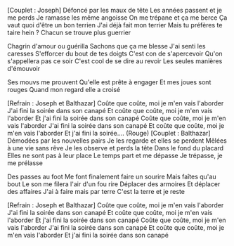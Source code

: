 [Couplet : Joseph]
Défoncé par les maux de tête
Les années passent et je me perds
Je ramasse les même angoisse
On me trépane et ça me berce
Ça vaut quoi d'être un bon terrien
J'ai déjà fait mon terrier
Mais tu préfères te taire hein ?
Chacun se trouve plus guerrier

Chagrin d'amour ou guérilla
Sachons que ça me blesse
J'ai senti les caresses
S'efforcer du bout de tes doigts
C'est con de s'apercevoir
Qu'on s'appellera pas ce soir
C'est cool de se dire au revoir
Les seules manières d'émouvoir

Ses mouvs me prouvent
Qu'elle est prête à engager
Et mes joues sont rouges
Quand mon regard elle a croisé

[Refrain : Joseph et Balthazar]
Coûte que coûte, moi je m'en vais l'aborder
J'ai fini la soirée dans son canapé
Et coûte que coûte, moi je m'en vais l'aborder
Et j'ai fini la soirée dans son canapé
Coûte que coûte, moi je m'en vais l'aborder
J'ai fini la soirée dans son canapé
Et coûte que coûte, moi je m'en vais l'aborder
Et j'ai fini la soirée....
(Rouge)
[Couplet : Balthazar]
Démodées par les nouvelles pairs
Je les regarde et elles se perdent
Mêlées à une vie sans rêve
Je les observe et perds la tête
Dans le fond du placard
Elles ne sont pas à leur place
Le temps part et me dépasse
Je trépasse, je me prélasse

Des passes au foot
Me font finalement faire un sourire
Mais faîtes qu'au bout
Le son me filera l'air d'un fou rire
Déplacer des armoires
Et déplacer des affaires
J'ai à faire mais par terre
C'est la terre et je reste

[Refrain : Joseph et Balthazar]
Coûte que coûte, moi je m'en vais l'aborder
J'ai fini la soirée dans son canapé
Et coûte que coûte, moi je m'en vais l'aborder
Et j'ai fini la soirée dans son canapé
Coûte que coûte, moi je m'en vais l'aborder
J'ai fini la soirée dans son canapé
Et coûte que coûte, moi je m'en vais l'aborder
Et j'ai fini la soirée dans son canapé

